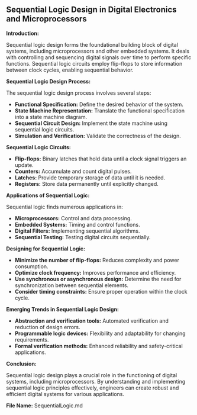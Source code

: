 ## Sequential Logic Design in Digital Electronics and Microprocessors

**Introduction:**

Sequential logic design forms the foundational building block of digital systems, including microprocessors and other embedded systems. It deals with controlling and sequencing digital signals over time to perform specific functions. Sequential logic circuits employ flip-flops to store information between clock cycles, enabling sequential behavior.


**Sequential Logic Design Process:**

The sequential logic design process involves several steps:

- **Functional Specification:** Define the desired behavior of the system.
- **State Machine Representation:** Translate the functional specification into a state machine diagram.
- **Sequential Circuit Design:** Implement the state machine using sequential logic circuits.
- **Simulation and Verification:** Validate the correctness of the design.

**Sequential Logic Circuits:**

- **Flip-flops:** Binary latches that hold data until a clock signal triggers an update.
- **Counters:** Accumulate and count digital pulses.
- **Latches:** Provide temporary storage of data until it is needed.
- **Registers:** Store data permanently until explicitly changed.


**Applications of Sequential Logic:**

Sequential logic finds numerous applications in:

- **Microprocessors:** Control and data processing.
- **Embedded Systems:** Timing and control functions.
- **Digital Filters:** Implementing sequential algorithms.
- **Sequential Testing:** Testing digital circuits sequentially.


**Designing for Sequential Logic:**

- **Minimize the number of flip-flops:** Reduces complexity and power consumption.
- **Optimize clock frequency:** Improves performance and efficiency.
- **Use synchronous or asynchronous design:** Determine the need for synchronization between sequential elements.
- **Consider timing constraints:** Ensure proper operation within the clock cycle.


**Emerging Trends in Sequential Logic Design:**

- **Abstraction and verification tools:** Automated verification and reduction of design errors.
- **Programmable logic devices:** Flexibility and adaptability for changing requirements.
- **Formal verification methods:** Enhanced reliability and safety-critical applications.


**Conclusion:**

Sequential logic design plays a crucial role in the functioning of digital systems, including microprocessors. By understanding and implementing sequential logic principles effectively, engineers can create robust and efficient digital systems for various applications.


**File Name:** SequentialLogic.md